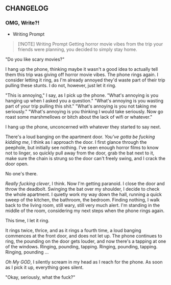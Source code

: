 ## CHANGELOG
### OMG, Write?!
- Writing Prompt


> [!NOTE] Writing Prompt
> Getting horror movie vibes from the trip your friends were planning, you decided to simply stay home.

"Do you like scary movies?"

I hang up the phone, thinking maybe it wasn't a good idea to actually tell them this trip was giving off horror movie vibes. The phone rings again. I consider letting it ring, as I'm already annoyed they'd waste part of their trip pulling these stunts. I do not, however, just let it ring.

"This is annoying," I say, as I pick up the phone.
"What's annoying is you hanging up when I asked you a question."
"What's annoying is you wasting part of your trip pulling this shit."
"What's annoying is you not taking me seriously."
"What's annoying is you thinking I would take seriously. Now go roast some marshmellows or bitch about the lack of wifi or whatever."

I hang up the phone, unconcerned with whatever they started to say next.

There's a loud banging on the apartment door. *You've gotta be fucking kidding me*, I think as I approach the door. I first glance through the peephole, but initially see nothing. I've seen enough horror films to know not to linger, so quickly pull away from the door, grab the bat next to it, make sure the chain is strung so the door can't freely swing, and I crack the door open.

No one's there.

*Really fucking clever*, I think. Now I'm getting paranoid. I close the door and throw the deadbolt. Swinging the bat over my shoulder, I decide to check the whole apartment. I quietly work my way down the hall, running a quick sweep of the kitchen, the bathroom, the bedroom. Finding nothing, I walk back to the living room, still wary, still very much alert. I'm standing in the middle of the room, considering my next steps when the phone rings again.

This time, I let it ring.

It rings twice, thrice, and as it rings a fourth time, a loud banging commences at the front door, and does not let up. The phone continues to ring, the pounding on the door gets louder, and now there's a tapping at one of the windows. Ringing, pounding, tapping. Ringing, pounding, tapping. Ringing, pounding ...

*Oh My GOD*, I silently scream in my head as I reach for the phone. As soon as I pick it up, everything goes silent.

"Okay, seriously, what the fuck?"